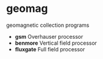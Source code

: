 # geomag

geomagnetic collection programs

* __gsm__ Overhauser processor
* __benmore__ Vertical field processor
* __fluxgate__ Full field processor
